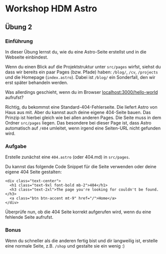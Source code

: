 # Workshop HDM Astro

## Übung 2

### Einführung

In dieser Übung lernst du, wie du eine Astro-Seite erstellst und in die Webseite einbindest.

Wenn du einen Blick auf die Projektstruktur unter `src/pages` wirfst, siehst du dass wir bereits ein paar Pages (bzw. Pfade) haben:
`/blog/`, `/cv`, `/projects` und die Homepage (`index.astro`). Dabei ist `/blog/` ein Sonderfall, den wir erst später behandeln werden.

Was allerdings geschieht, wenn du im Browser [localhost:3000/hello-world](http://localhost:3000/hello-world) aufrufst?

Richtig, du bekommst eine Standard-404-Fehlerseite. Die liefert Astro von Haus aus mit.
Aber du kannst auch deine eigene 404-Seite bauen.
Das Prinzip ist hierbei gleich wie bei allen anderen Pages.
Die Seite muss in dem Ordner `src/pages` liegen.
Das besondere bei dieser Page ist, dass Astro automatisch auf `/404` umleitet, wenn irgend eine Seiten-URL nicht gefunden wird.

### Aufgabe

Erstelle zunächst eine `404.astro` (oder 404.md) in `src/pages`.

Du kannst das folgende Code Snippet für die Seite verwenden oder deine eigene 404 Seite gestalten:

```
<div class="text-center">
  <h1 class="text-9xl font-bold mb-2">404</h1>
  <h3 class="text-2xl">The page you're looking for couldn't be found.</h3>
  <a class="btn btn-accent mt-9" href="/">Home</a>
</div>
```

Überprüfe nun, ob die 404 Seite korrekt aufgerufen wird, wenn du eine fehlende Seite aufrufst.

### Bonus

Wenn du schneller als die anderen fertig bist und dir langweilig ist, erstelle eine normale Seite, z.B. `/shop` und gestalte sie ein wenig :)
